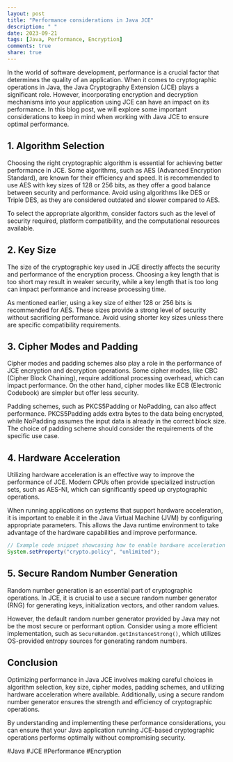 ```yaml
---
layout: post
title: "Performance considerations in Java JCE"
description: " "
date: 2023-09-21
tags: [Java, Performance, Encryption]
comments: true
share: true
---
```


In the world of software development, performance is a crucial factor that determines the quality of an application. When it comes to cryptographic operations in Java, the Java Cryptography Extension (JCE) plays a significant role. However, incorporating encryption and decryption mechanisms into your application using JCE can have an impact on its performance. In this blog post, we will explore some important considerations to keep in mind when working with Java JCE to ensure optimal performance.

## 1. Algorithm Selection

Choosing the right cryptographic algorithm is essential for achieving better performance in JCE. Some algorithms, such as AES (Advanced Encryption Standard), are known for their efficiency and speed. It is recommended to use AES with key sizes of 128 or 256 bits, as they offer a good balance between security and performance. Avoid using algorithms like DES or Triple DES, as they are considered outdated and slower compared to AES.

To select the appropriate algorithm, consider factors such as the level of security required, platform compatibility, and the computational resources available.

## 2. Key Size

The size of the cryptographic key used in JCE directly affects the security and performance of the encryption process. Choosing a key length that is too short may result in weaker security, while a key length that is too long can impact performance and increase processing time.

As mentioned earlier, using a key size of either 128 or 256 bits is recommended for AES. These sizes provide a strong level of security without sacrificing performance. Avoid using shorter key sizes unless there are specific compatibility requirements.

## 3. Cipher Modes and Padding

Cipher modes and padding schemes also play a role in the performance of JCE encryption and decryption operations. Some cipher modes, like CBC (Cipher Block Chaining), require additional processing overhead, which can impact performance. On the other hand, cipher modes like ECB (Electronic Codebook) are simpler but offer less security.

Padding schemes, such as PKCS5Padding or NoPadding, can also affect performance. PKCS5Padding adds extra bytes to the data being encrypted, while NoPadding assumes the input data is already in the correct block size. The choice of padding scheme should consider the requirements of the specific use case.

## 4. Hardware Acceleration

Utilizing hardware acceleration is an effective way to improve the performance of JCE. Modern CPUs often provide specialized instruction sets, such as AES-NI, which can significantly speed up cryptographic operations. 

When running applications on systems that support hardware acceleration, it is important to enable it in the Java Virtual Machine (JVM) by configuring appropriate parameters. This allows the Java runtime environment to take advantage of the hardware capabilities and improve performance.

```java
// Example code snippet showcasing how to enable hardware acceleration in the JVM
System.setProperty("crypto.policy", "unlimited");
```

## 5. Secure Random Number Generation

Random number generation is an essential part of cryptographic operations. In JCE, it is crucial to use a secure random number generator (RNG) for generating keys, initialization vectors, and other random values. 

However, the default random number generator provided by Java may not be the most secure or performant option. Consider using a more efficient implementation, such as `SecureRandom.getInstanceStrong()`, which utilizes OS-provided entropy sources for generating random numbers.

## Conclusion

Optimizing performance in Java JCE involves making careful choices in algorithm selection, key size, cipher modes, padding schemes, and utilizing hardware acceleration where available. Additionally, using a secure random number generator ensures the strength and efficiency of cryptographic operations.

By understanding and implementing these performance considerations, you can ensure that your Java application running JCE-based cryptographic operations performs optimally without compromising security.

#Java #JCE #Performance #Encryption